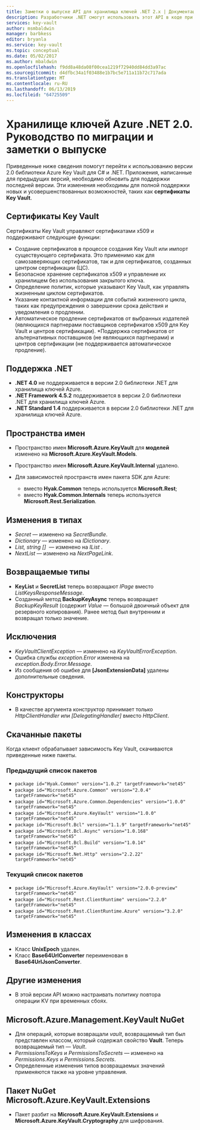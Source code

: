 ```yaml
---
title: Заметки о выпуске API для хранилища ключей .NET 2.x | Документация Майкрософт
description: Разработчики .NET смогут использовать этот API в коде при работе с хранилищем ключей Azure.
services: key-vault
author: msmbaldwin
manager: barbkess
editor: bryanla
ms.service: key-vault
ms.topic: conceptual
ms.date: 05/02/2017
ms.author: mbaldwin
ms.openlocfilehash: f9dd8a48da08f00cea1219f72940dd84dd3a97ac
ms.sourcegitcommit: d4dfbc34a1f03488e1b7bc5e711a11b72c717ada
ms.translationtype: MT
ms.contentlocale: ru-RU
ms.lasthandoff: 06/13/2019
ms.locfileid: "64725509"
---
```

# <a name="azure-key-vault-net-20---release-notes-and-migration-guide"></a>Хранилище ключей Azure .NET 2.0. Руководство по миграции и заметки о выпуске
Приведенные ниже сведения помогут перейти к использованию версии 2.0 библиотеки Azure Key Vault для C# и .NET.  Приложения, написанные для предыдущих версий, необходимо обновить для поддержки последней версии.  Эти изменения необходимы для полной поддержки новых и усовершенствованных возможностей, таких как **сертификаты Key Vault**.

## <a name="key-vault-certificates"></a>Сертификаты Key Vault

Сертификаты Key Vault управляют сертификатами x509 и поддерживают следующие функции:  

* Создание сертификатов в процессе создания Key Vault или импорт существующего сертификата. Это применимо как для самозаверяющих сертификатов, так и для сертификатов, созданных центром сертификации (ЦС).
* Безопасное хранение сертификатов x509 и управление их хранилищем без использования закрытого ключа.  
* Определение политик, которые указывают Key Vault, как управлять жизненным циклом сертификатов.  
* Указание контактной информации для событий жизненного цикла, таких как предупреждения о завершении срока действия и уведомления о продлении.  
* Автоматическое продление сертификатов от выбранных издателей (являющихся партнерами поставщиков сертификатов x509 для Key Vault и центров сертификации). *Поддержка сертификатов от альтернативных поставщиков (не являющихся партнерами) и центров сертификации (не поддерживается автоматическое продление).  

## <a name="net-support"></a>Поддержка .NET

* **.NET 4.0** не поддерживается в версии 2.0 библиотеки .NET для хранилища ключей Azure.
* **.NET Framework 4.5.2** поддерживается в версии 2.0 библиотеки .NET для хранилища ключей Azure.
* **.NET Standard 1.4** поддерживается в версии 2.0 библиотеки .NET для хранилища ключей Azure.

## <a name="namespaces"></a>Пространства имен

* Пространство имен **Microsoft.Azure.KeyVault** для **моделей** изменено на **Microsoft.Azure.KeyVault.Models**.
* Пространство имен **Microsoft.Azure.KeyVault.Internal** удалено.
* Для зависимостей пространств имен пакета SDK для Azure: 

    - вместо **Hyak.Common** теперь используется **Microsoft.Rest**;
    - вместо **Hyak.Common.Internals** теперь используется **Microsoft.Rest.Serialization**.

## <a name="type-changes"></a>Изменения в типах

* *Secret* — изменено на *SecretBundle*.
* *Dictionary* — изменено на *IDictionary*.
* *List<T>, string []*  — изменено на *IList<T>* .
* *NextList* — изменено на *NextPageLink*.

## <a name="return-types"></a>Возвращаемые типы

* **KeyList** и **SecretList** теперь возвращают *IPage<T>* вместо *ListKeysResponseMessage*.
* Созданный метод **BackupKeyAsync** теперь возвращает *BackupKeyResult* (содержит *Value* — большой двоичный объект для резервного копирования). Ранее метод был внутренним и возвращал только значение.

## <a name="exceptions"></a>Исключения

* *KeyVaultClientException* — изменено на *KeyVaultErrorException*.
* Ошибка службы *exception.Error* изменена на *exception.Body.Error.Message*.
* Из сообщения об ошибке для **[JsonExtensionData]** удалены дополнительные сведения.

## <a name="constructors"></a>Конструкторы

* В качестве аргумента конструктор принимает только *HttpClientHandler* или *[DelegatingHandler]* вместо *HttpClient*.

## <a name="downloaded-packages"></a>Скачанные пакеты

Когда клиент обрабатывает зависимость Key Vault, скачиваются приведенные ниже пакеты.

### <a name="previous-package-list"></a>Предыдущий список пакетов

* `package id="Hyak.Common" version="1.0.2" targetFramework="net45"`
* `package id="Microsoft.Azure.Common" version="2.0.4" targetFramework="net45"`
* `package id="Microsoft.Azure.Common.Dependencies" version="1.0.0" targetFramework="net45"`
* `package id="Microsoft.Azure.KeyVault" version="1.0.0" targetFramework="net45"`
* `package id="Microsoft.Bcl" version="1.1.9" targetFramework="net45"`
* `package id="Microsoft.Bcl.Async" version="1.0.168" targetFramework="net45"`
* `package id="Microsoft.Bcl.Build" version="1.0.14" targetFramework="net45"`
* `package id="Microsoft.Net.Http" version="2.2.22" targetFramework="net45"`

### <a name="current-package-list"></a>Текущий список пакетов

* `package id="Microsoft.Azure.KeyVault" version="2.0.0-preview" targetFramework="net45"`
* `package id="Microsoft.Rest.ClientRuntime" version="2.2.0" targetFramework="net45"`
* `package id="Microsoft.Rest.ClientRuntime.Azure" version="3.2.0" targetFramework="net45"`

## <a name="class-changes"></a>Изменения в классах

* Класс **UnixEpoch** удален.
* Класс **Base64UrlConverter** переименован в **Base64UrlJsonConverter**.

## <a name="other-changes"></a>Другие изменения

* В этой версии API можно настраивать политику повтора операции KV при временных сбоях.

## <a name="microsoftazuremanagementkeyvault-nuget"></a>Microsoft.Azure.Management.KeyVault NuGet

* Для операций, которые возвращали *vault*, возвращаемый тип был представлен классом, который содержал свойство **Vault**. Теперь возвращаемый тип — *Vault*.
* *PermissionsToKeys* и *PermissionsToSecrets* — изменено на *Permissions.Keys* и *Permissions.Secrets*.
* Определенные изменения типов возвращаемых значений применяются также на уровне управления.

## <a name="microsoftazurekeyvaultextensions-nuget"></a>Пакет NuGet Microsoft.Azure.KeyVault.Extensions

* Пакет разбит на **Microsoft.Azure.KeyVault.Extensions** и **Microsoft.Azure.KeyVault.Cryptography** для шифрования.

